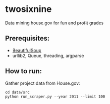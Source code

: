twosixnine
==========

Data mining house.gov for fun and ~~profit~~ grades

## Prerequisites:
* [BeautifulSoup](http://www.crummy.com/software/BeautifulSoup/bs4/doc/#installing-beautiful-soup)
* urllib2, Queue, threading, argparse

## How to run:

Gather project data from House.gov:

```
cd data/src
python run_scraper.py --year 2011 --limit 100
```

